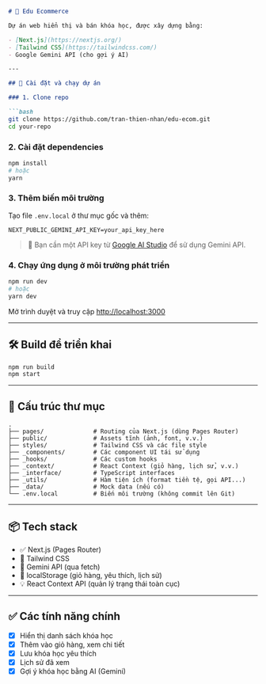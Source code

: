 ````markdown
# 📘 Edu Ecommerce

Dự án web hiển thị và bán khóa học, được xây dựng bằng:

- [Next.js](https://nextjs.org/)
- [Tailwind CSS](https://tailwindcss.com/)
- Google Gemini API (cho gợi ý AI)

---

## 🚀 Cài đặt và chạy dự án

### 1. Clone repo

```bash
git clone https://github.com/tran-thien-nhan/edu-ecom.git
cd your-repo
````

### 2. Cài đặt dependencies

```bash
npm install
# hoặc
yarn
```

### 3. Thêm biến môi trường

Tạo file `.env.local` ở thư mục gốc và thêm:

```env
NEXT_PUBLIC_GEMINI_API_KEY=your_api_key_here
```

> 🔑 Bạn cần một API key từ [Google AI Studio](https://makersuite.google.com/app) để sử dụng Gemini API.

### 4. Chạy ứng dụng ở môi trường phát triển

```bash
npm run dev
# hoặc
yarn dev
```

Mở trình duyệt và truy cập [http://localhost:3000](http://localhost:3000)

---

## 🛠 Build để triển khai

```bash
npm run build
npm start
```

---

## 📁 Cấu trúc thư mục

```plaintext
.
├── pages/              # Routing của Next.js (dùng Pages Router)
├── public/             # Assets tĩnh (ảnh, font, v.v.)
├── styles/             # Tailwind CSS và các file style
├── _components/        # Các component UI tái sử dụng
├── _hooks/             # Các custom hooks
├── _context/           # React Context (giỏ hàng, lịch sử, v.v.)
├── _interface/         # TypeScript interfaces
├── _utils/             # Hàm tiện ích (format tiền tệ, gọi API...)
├── _data/              # Mock data (nếu có)
└── .env.local          # Biến môi trường (không commit lên Git)
```

---

## 📦 Tech stack

* ✅ Next.js (Pages Router)
* 🎨 Tailwind CSS
* 🤖 Gemini API (qua fetch)
* 💾 localStorage (giỏ hàng, yêu thích, lịch sử)
* 💡 React Context API (quản lý trạng thái toàn cục)

---

## ✅ Các tính năng chính

* [x] Hiển thị danh sách khóa học
* [x] Thêm vào giỏ hàng, xem chi tiết
* [x] Lưu khóa học yêu thích
* [x] Lịch sử đã xem
* [x] Gợi ý khóa học bằng AI (Gemini)